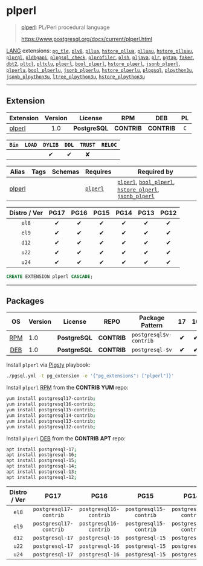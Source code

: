 # plperl


> [plperl](https://www.postgresql.org/docs/current/plperl.html): PL/Perl procedural language
>
> https://www.postgresql.org/docs/current/plperl.html





[LANG](/lang) extensions: [`pg_tle`](/pg_tle), [`plv8`](/plv8), [`pllua`](/pllua), [`hstore_pllua`](/hstore_pllua), [`plluau`](/plluau), [`hstore_plluau`](/hstore_plluau), [`plprql`](/plprql), [`pldbgapi`](/pldbgapi), [`plpgsql_check`](/plpgsql_check), [`plprofiler`](/plprofiler), [`plsh`](/plsh), [`pljava`](/pljava), [`plr`](/plr), [`pgtap`](/pgtap), [`faker`](/faker), [`dbt2`](/dbt2), [`pltcl`](/pltcl), [`pltclu`](/pltclu), [`plperl`](/plperl), [`bool_plperl`](/bool_plperl), [`hstore_plperl`](/hstore_plperl), [`jsonb_plperl`](/jsonb_plperl), [`plperlu`](/plperlu), [`bool_plperlu`](/bool_plperlu), [`jsonb_plperlu`](/jsonb_plperlu), [`hstore_plperlu`](/hstore_plperlu), [`plpgsql`](/plpgsql), [`plpython3u`](/plpython3u), [`jsonb_plpython3u`](/jsonb_plpython3u), [`ltree_plpython3u`](/ltree_plpython3u), [`hstore_plpython3u`](/hstore_plpython3u)


-------
## Extension


| Extension | Version | License | RPM | DEB | PL |
|-----------|:-------:|:-------:|:---:|:---:|:--:|
| [plperl](https://www.postgresql.org/docs/current/plperl.html) | 1.0 | **<span class="tcblue">PostgreSQL</span>** | **<span class="tcblue">CONTRIB</span>** | **<span class="tcblue">CONTRIB</span>** | `C` |



| `Bin` | `LOAD` | `DYLIB` | `DDL` | `TRUST` | `RELOC` |
|:-----:|:------:|:-------:|:-----:|:-------:|:-------:|
|  |  | <span class="tcblue">✔</span> | <span class="tcblue">✔</span> | <span class="tcwarn">✘</span> |  |



| Alias | Tags | Schemas | Requires | Required by |
|-------|------|---------|----------|-------------|
| [plperl](/plperl) |  |  | [`plperl`](plperl) | [`plperl`](/plperl), [`bool_plperl`](/bool_plperl), [`hstore_plperl`](/hstore_plperl), [`jsonb_plperl`](/jsonb_plperl) |



| Distro / Ver | PG17 | PG16 | PG15 | PG14 | PG13 | PG12 |
|:------------:|:----:|:----:|:----:|:----:|:----:|:----:|
| `el8` | <span class="tcblue">✔</span> | <span class="tcblue">✔</span> | <span class="tcblue">✔</span> | <span class="tcblue">✔</span> | <span class="tcblue">✔</span> | <span class="tcblue">✔</span> |
| `el9` | <span class="tcblue">✔</span> | <span class="tcblue">✔</span> | <span class="tcblue">✔</span> | <span class="tcblue">✔</span> | <span class="tcblue">✔</span> | <span class="tcblue">✔</span> |
| `d12` | <span class="tcblue">✔</span> | <span class="tcblue">✔</span> | <span class="tcblue">✔</span> | <span class="tcblue">✔</span> | <span class="tcblue">✔</span> | <span class="tcblue">✔</span> |
| `u22` | <span class="tcblue">✔</span> | <span class="tcblue">✔</span> | <span class="tcblue">✔</span> | <span class="tcblue">✔</span> | <span class="tcblue">✔</span> | <span class="tcblue">✔</span> |
| `u24` | <span class="tcblue">✔</span> | <span class="tcblue">✔</span> | <span class="tcblue">✔</span> | <span class="tcblue">✔</span> | <span class="tcblue">✔</span> | <span class="tcblue">✔</span> |





```sql
CREATE EXTENSION plperl CASCADE;
```

-----------


## Packages


| OS | Version | License | REPO | Package Pattern | 17 | 16 | 15 | 14 | 13 | 12 | Dependency |
|:--:|---------|:-------:|:----:|-----------------|:--:|:--:|:--:|:--:|:--:|:--:|------------|
| [RPM](/rpm) | 1.0 | **<span class="tcblue">PostgreSQL</span>** | **<span class="tcblue">CONTRIB</span>** | `postgresql$v-contrib` | **<span class="tcblue">✔</span>** | **<span class="tcblue">✔</span>** | **<span class="tcblue">✔</span>** | **<span class="tcblue">✔</span>** | **<span class="tcblue">✔</span>** | **<span class="tcblue">✔</span>** |  |
| [DEB](/deb) | 1.0 | **<span class="tcblue">PostgreSQL</span>** | **<span class="tcblue">CONTRIB</span>** | `postgresql-$v` | **<span class="tcblue">✔</span>** | **<span class="tcblue">✔</span>** | **<span class="tcblue">✔</span>** | **<span class="tcblue">✔</span>** | **<span class="tcblue">✔</span>** | **<span class="tcblue">✔</span>** |  |



Install `plperl` via [Pigsty](https://pigsty.io/docs/pgext/usage/install/) playbook:

```bash
./pgsql.yml -t pg_extension -e '{"pg_extensions": ["plperl"]}'
```


Install `plperl` [RPM](/rpm) from the **<span class="tcblue">CONTRIB</span>** **YUM** repo:

```bash
yum install postgresql17-contrib;
yum install postgresql16-contrib;
yum install postgresql15-contrib;
yum install postgresql14-contrib;
yum install postgresql13-contrib;
yum install postgresql12-contrib;
```


Install `plperl` [DEB](/deb) from the **<span class="tcblue">CONTRIB</span>** **APT** repo:

```bash
apt install postgresql-17;
apt install postgresql-16;
apt install postgresql-15;
apt install postgresql-14;
apt install postgresql-13;
apt install postgresql-12;
```




| Distro / Ver | PG17 | PG16 | PG15 | PG14 | PG13 | PG12 |
|:------------:|:----:|:----:|:----:|:----:|:----:|:----:|
| `el8` | `postgresql17-contrib` | `postgresql16-contrib` | `postgresql15-contrib` | `postgresql14-contrib` | `postgresql13-contrib` | `postgresql12-contrib` |
| `el9` | `postgresql17-contrib` | `postgresql16-contrib` | `postgresql15-contrib` | `postgresql14-contrib` | `postgresql13-contrib` | `postgresql12-contrib` |
| `d12` | `postgresql-17` | `postgresql-16` | `postgresql-15` | `postgresql-14` | `postgresql-13` | `postgresql-12` |
| `u22` | `postgresql-17` | `postgresql-16` | `postgresql-15` | `postgresql-14` | `postgresql-13` | `postgresql-12` |
| `u24` | `postgresql-17` | `postgresql-16` | `postgresql-15` | `postgresql-14` | `postgresql-13` | `postgresql-12` |





